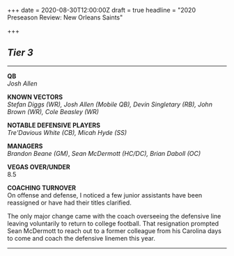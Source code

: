 +++
date = 2020-08-30T12:00:00Z
draft = true
headline = "2020 Preseason Review: New Orleans Saints"

+++
## _Tier 3_

***

**QB**  
_Josh Allen_

**KNOWN VECTORS**  
_Stefan Diggs (WR), Josh Allen (Mobile QB), Devin Singletary (RB), John Brown (WR), Cole Beasley (WR)_

**NOTABLE DEFENSIVE PLAYERS**  
_Tre'Davious White (CB), Micah Hyde (SS)_

**MANAGERS**  
_Brandon Beane (GM)_, _Sean McDermott (HC/DC), Brian Daboll (OC)_  
  
**VEGAS OVER/UNDER**  
8\.5

**COACHING TURNOVER**  
On offense and defense, I noticed a few junior assistants have been reassigned or have had their titles clarified.

The only major change came with the coach overseeing the defensive line leaving voluntarily to return to college football. That resignation prompted Sean McDermott to reach out to a former colleague from his Carolina days to come and coach the defensive linemen this year.

***